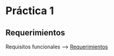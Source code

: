 # Práctica 1
## Requerimientos
Requisitos funcionales --> [Requerimientos](./Requerimientos-Abogabot.xlsx "Requerimientos")